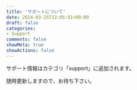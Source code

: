 ```yaml
---
title: 'サポートについて'
date: 2024-03-25T12:05:51+09:00
draft: false
categories:
- Support
comments: false
showMeta: true
showActions: false
---
```


サポート情報はカテゴリ「support」に追加されます。

随時更新しますので、お待ち下さい。
